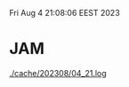 Fri Aug  4 21:08:06 EEST 2023
# JAM
<a href='./cache/202308/04_21.log'>./cache/202308/04_21.log</a>
